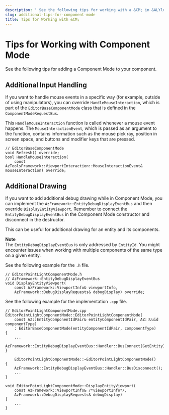```yaml
---
description: ' See the following tips for working with a &CM; in &ALYlong;. '
slug: additional-tips-for-component-mode
title: Tips for Working with &CM;
---
```

# Tips for Working with Component Mode<a name="additional-tips-for-component-mode"></a>

See the following tips for adding a Component Mode to your component\.

## Additional Input Handling<a name="input-handling"></a>

If you want to handle mouse events in a specific way \(for example, outside of using manipulators\), you can override `HandleMouseInteraction`, which is part of the `EditorBaseComponentMode` class that is defined in the `ComponentModeRequestBus`\.

This `HandleMouseInteraction` function is called whenever a mouse event happens\. The `MouseInteractionEvent`, which is passed as an argument to the function, contains information such as the mouse pick ray, position in screen space, and buttons and modifier keys that are pressed\.

```
// EditorBaseComponentMode
void Refresh() override;
bool HandleMouseInteraction(
    const AzToolsFramework::ViewportInteraction::MouseInteractionEvent& mouseInteraction) override;
```

## Additional Drawing<a name="additonal-drawing"></a>

If you want to add additional debug drawing while in Component Mode, you can implement the `AzFramework::EntityDebugDisplayEventBus` and then override `DisplayEntityViewport`\. Remember to connect the `EntityDebugDisplayEventBus` in the Component Mode constructor and disconnect in the destructor\.

This can be useful for additional drawing for an entity and its components\.

**Note**  
The `EntityDebugDisplayEventBus` is only addressed by `EntityId`\. You might encounter issues when working with multiple components of the same type on a given entity\.

See the following example for the `.h` file\.

```
// EditorPointLightComponentMode.h
// AzFramework::EntityDebugDisplayEventBus
void DisplayEntityViewport(
    const AzFramework::ViewportInfo& viewportInfo,
    AzFramework::DebugDisplayRequests& debugDisplay) override;
```

See the following example for the implementation `.cpp` file\.

```
// EditorPointLightComponentMode.cpp
EditorPointLightComponentMode::EditorPointLightComponentMode(
    const AZ::EntityComponentIdPair& entityComponentIdPair, AZ::Uuid componentType)
    : EditorBaseComponentMode(entityComponentIdPair, componentType)
{
    ...
    AzFramework::EntityDebugDisplayEventBus::Handler::BusConnect(GetEntityId());
}

    EditorPointLightComponentMode::~EditorPointLightComponentMode()
{
    AzFramework::EntityDebugDisplayEventBus::Handler::BusDisconnect();
    ...
}

void EditorPointLightComponentMode::DisplayEntityViewport(
    const AzFramework::ViewportInfo& /*viewportInfo*/,
    AzFramework::DebugDisplayRequests& debugDisplay)
{
    ...
}
```